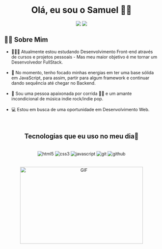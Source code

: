 <h1 align="center">Olá, eu sou o Samuel 🖐🏽</h1>

<div align="center"> 
  <a href="https://www.instagram.com/samuelj_s/" target="_blank"><img src="https://img.shields.io/badge/-Instagram-%23E4405F?style=for-the-badge&logo=instagram&logoColor=white" target="_blank"></a>
  <a href="https://www.linkedin.com/in/samuel-jonas-490476275/" target="_blank"><img src="https://img.shields.io/badge/-LinkedIn-%230077B5?style=for-the-badge&logo=linkedin&logoColor=white" target="_blank"></a> 
  </div>

<h2> 💁🏾 Sobre Mim </h2>

<ul>
    <li>🧑🏾‍💻 Atualmente estou estudando Desenvolvimento Front-end através de cursos e projetos pessoais - Mas meu maior objetivo é me tornar um Desenvolvedor FullStack. </li> <br>
    <li>🚀 No momento, tenho focado minhas energias em ter uma base sólida em JavaScript, para assim,
        partir para algum framework e continuar dando sequência até chegar no Backend.</li> <br>
    <li>🌱 Sou uma pessoa apaixonada por corrida 🏃🏾 e um amante incondicional de música indie rock/indie pop. </li> <br>
    <li>💻 Estou em busca de uma oportunidade em Desenvolvimento Web.</li>
</ul> <br>


<div align="center">
<h2 align="center">Tecnologias que eu uso no meu dia🔧</h2> <br>
    <img align="center" 
    src="https://img.shields.io/badge/HTML5-E34F26?style=for-the-badge&logo=html5&logoColor=white" 
    alt="html5">
    <img align="center" 
    src="https://img.shields.io/badge/CSS3-1572B6?style=for-the-badge&logo=css3&logoColor=white" 
    alt="css3">
    <img align="center" 
    src="https://img.shields.io/badge/JavaScript-F7DF1E?style=for-the-badge&logo=javascript&logoColor=black" 
    alt="javascript">
    <img align="center" 
    src="https://img.shields.io/badge/GIT-E44C30?style=for-the-badge&logo=git&logoColor=white" 
    alt="git">
    <img align="center" 
    src="https://img.shields.io/badge/GitHub-100000?style=for-the-badge&logo=github&logoColor=white" 
    alt="github">
</div> <br> <br>

<div align="center">
<img alt="GIF" src="https://i.pinimg.com/originals/e4/26/70/e426702edf874b181aced1e2fa5c6cde.gif" width="400px" height="250px"/>
</div>
